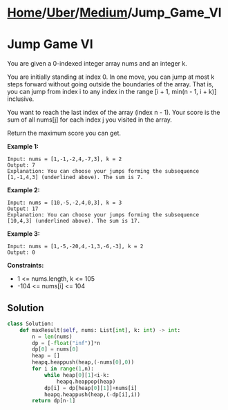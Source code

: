 # [Home](./../..)/[Uber](./..)/[Medium](./)/Jump_Game_VI
<h1>Jump Game VI</h1>

<p>
You are given a 0-indexed integer array nums and an integer k.
</p>
<p>
You are initially standing at index 0. In one move, you can jump at most k steps forward without going outside the boundaries of the array. That is, you can jump from index i to any index in the range [i + 1, min(n - 1, i + k)] inclusive.
</p>
<p>
You want to reach the last index of the array (index n - 1). Your score is the sum of all nums[j] for each index j you visited in the array.
</p>
<p>
Return the maximum score you can get.
</p>

<b>Example 1:</b>

    Input: nums = [1,-1,-2,4,-7,3], k = 2
    Output: 7
    Explanation: You can choose your jumps forming the subsequence [1,-1,4,3] (underlined above). The sum is 7.
    
<b>Example 2:</b>

    Input: nums = [10,-5,-2,4,0,3], k = 3
    Output: 17
    Explanation: You can choose your jumps forming the subsequence [10,4,3] (underlined above). The sum is 17.
    
<b>Example 3:</b>

    Input: nums = [1,-5,-20,4,-1,3,-6,-3], k = 2
    Output: 0

<b>Constraints:</b>

- 1 <= nums.length, k <= 105
- -104 <= nums[i] <= 104

<h2>Solution</h2>

```python
class Solution:
    def maxResult(self, nums: List[int], k: int) -> int:
        n = len(nums)
        dp = [-float("inf")]*n
        dp[0] = nums[0]
        heap = []
        heapq.heappush(heap,(-nums[0],0))
        for i in range(1,n):
            while heap[0][1]<i-k:
                heapq.heappop(heap)
            dp[i] = dp[heap[0][1]]+nums[i]
            heapq.heappush(heap,(-dp[i],i))
        return dp[n-1]
```
